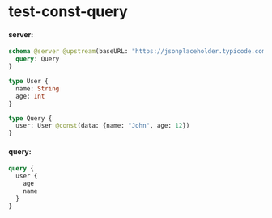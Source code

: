 # test-const-query

#### server:

```graphql
schema @server @upstream(baseURL: "https://jsonplaceholder.typicode.com") {
  query: Query
}

type User {
  name: String
  age: Int
}

type Query {
  user: User @const(data: {name: "John", age: 12})
}
```

#### query:

```graphql
query {
  user {
    age
    name
  }
}
```
